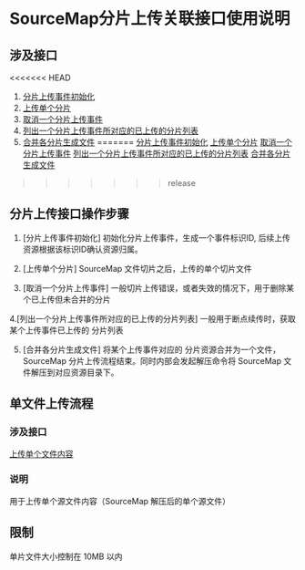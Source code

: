 

# SourceMap分片上传关联接口使用说明

## 涉及接口
<<<<<<< HEAD
1. [分片上传事件初始化](../../open-api/rum-sourcemap/multipart-upload-init/)
2. [上传单个分片](../../open-api/rum-sourcemap/upload-part/)
3. [取消一个分片上传事件](../../open-api/rum-sourcemap/upload-cancel/)
4. [列出一个分片上传事件所对应的已上传的分片列表](../../open-api/rum-sourcemap/part-list/)
5. [合并各分片生成文件](../../open-api/rum-sourcemap/part-merge/)
=======
[分片上传事件初始化](../../open-api/rum-sourcemap/multipart-upload-init/)
[上传单个分片](../../open-api/rum-sourcemap/upload-part/)
[取消一个分片上传事件](../../open-api/rum-sourcemap/upload-cancel/)
[列出一个分片上传事件所对应的已上传的分片列表](../../open-api/rum-sourcemap/part-list/)
[合并各分片生成文件](../../open-api/rum-sourcemap/part-merge/)
>>>>>>> release

## 分片上传接口操作步骤

1. [分片上传事件初始化] 初始化分片上传事件，生成一个事件标识ID, 后续上传资源根据该标识ID确认资源归属。

2. [上传单个分片] SourceMap 文件切片之后，上传的单个切片文件

3. [取消一个分片上传事件] 一般切片上传错误，或者失效的情况下，用于删除某个已上传但未合并的分片

4.[列出一个分片上传事件所对应的已上传的分片列表] 一般用于断点续传时，获取某个上传事件已上传的 分片列表

5. [合并各分片生成文件] 将某个上传事件对应的 分片资源合并为一个文件，SourceMap 分片上传流程结束。同时内部会发起解压命令将 SourceMap 文件解压到对应资源目录下。



## 单文件上传流程
### 涉及接口
[上传单个文件内容](../../open-api/rum-sourcemap/upload-file-content/)

### 说明
用于上传单个源文件内容（SourceMap 解压后的单个源文件）



## 限制

单片文件大小控制在 10MB 以内